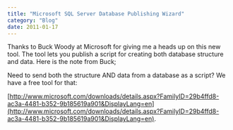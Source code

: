 ```yaml
---
title: "Microsoft SQL Server Database Publishing Wizard"
category: "Blog"
date: 2011-01-17
---
```



Thanks to Buck Woody at Microsoft for giving me a heads up on this new tool. The tool lets you publish a script for creating both database structure and data. Here is the note from Buck;

Need to send both the structure AND data from a database as a script? We have a free tool for that:

[http://www.microsoft.com/downloads/details.aspx?FamilyID=29b4ffd8-ac3a-4481-b352-9b185619a901&DisplayLang=en](http://www.microsoft.com/downloads/details.aspx?FamilyID=29b4ffd8-ac3a-4481-b352-9b185619a901&DisplayLang=en).
